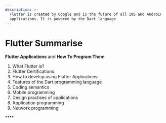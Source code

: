 ```yaml
---
description: >-
  Flutter is created by Google and is the future of all iOS and Android
  applications. It is powered by the Dart language
---
```


# Flutter Summarise

**Flutter Applications** and **How To Program Them**

1. What Flutter is?
2. Flutter Certifications
3. How to develop using Flutter Applications
4. Features of the Dart programming language
5. Coding semantics
6. Mobile programming
7. Design practises of applications
8. Application programming
9. Network programming

\*\*\*\*

